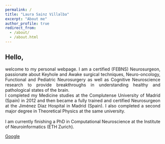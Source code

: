 ```yaml
---
permalink: /
title: "Laura Sainz Villalba" 
excerpt: "About me"
author_profile: true
redirect_from: 
  - /about/
  - /about.html
---
```

[//]: <> (Forma parte de la página principal)

## Hello,

<div style="text-align: justify"> welcome to my personal webpage. I am a certified (FEBNS) Neurosurgeon, passionate about Keyhole and Awake surgical techniques, Neuro-oncology, Functional and Pediatric Neurosurgery as well as Cognitive Neuroscience research to provide breakthroughs in understanding healthy and pathological states of the brain. </div> 
<div style="text-align: justify"> I completed my Medicine studies at the Complutense University of Madrid (Spain) in 2012 and then became a fully trained and certified Neurosurgeon at the Jiménez Díaz Hospital in Madrid (Spain). I also completed a second major degree in Theoretical Physics at the same university.</div> 
<br>
<div style="text-align: justify"> I am currently finishing a PhD in Computational Neuroscience at the Institute of Neuroinformatics (ETH Zurich). </div> 

<a href="https://lsainzvillalba.github.io/cv/" class="button">Google</a>
